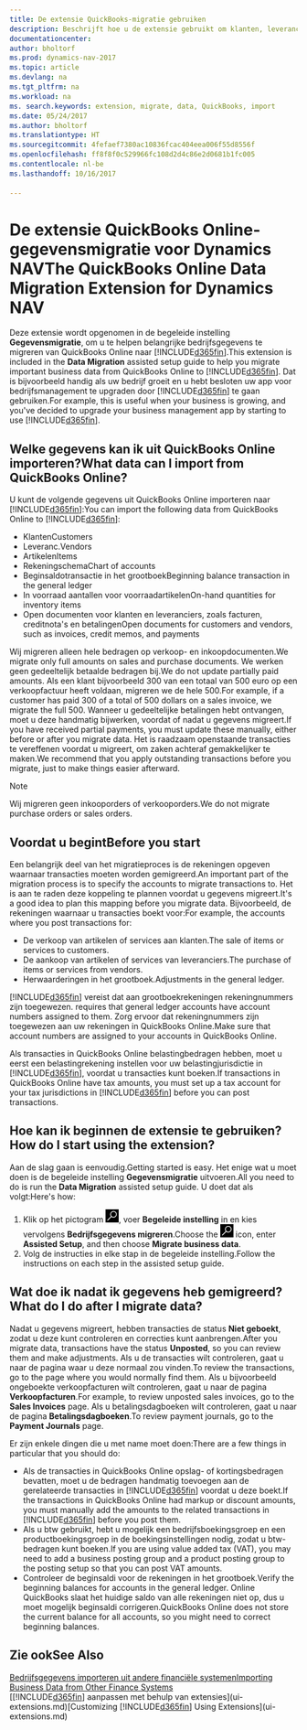 ```yaml
---
title: De extensie QuickBooks-migratie gebruiken
description: Beschrijft hoe u de extensie gebruikt om klanten, leveranciers, artikelen en rekeningen van QuickBooks Online naar Dynamics NAV te migreren.
documentationcenter: 
author: bholtorf
ms.prod: dynamics-nav-2017
ms.topic: article
ms.devlang: na
ms.tgt_pltfrm: na
ms.workload: na
ms. search.keywords: extension, migrate, data, QuickBooks, import
ms.date: 05/24/2017
ms.author: bholtorf
ms.translationtype: HT
ms.sourcegitcommit: 4fefaef7380ac10836fcac404eea006f55d8556f
ms.openlocfilehash: ff8f8f0c529966fc108d2d4c86e2d0681b1fc005
ms.contentlocale: nl-be
ms.lasthandoff: 10/16/2017

---
```


# <a name="the-quickbooks-online-data-migration-extension-for-dynamics-nav"></a><span data-ttu-id="8ee6a-103">De extensie QuickBooks Online-gegevensmigratie voor Dynamics NAV</span><span class="sxs-lookup"><span data-stu-id="8ee6a-103">The QuickBooks Online Data Migration Extension for Dynamics NAV</span></span>
<span data-ttu-id="8ee6a-104">Deze extensie wordt opgenomen in de begeleide instelling **Gegevensmigratie**, om u te helpen belangrijke bedrijfsgegevens te migreren van QuickBooks Online naar [!INCLUDE[d365fin](includes/d365fin_md.md)].</span><span class="sxs-lookup"><span data-stu-id="8ee6a-104">This extension is included in the **Data Migration** assisted setup guide to help you migrate important business data from QuickBooks Online to [!INCLUDE[d365fin](includes/d365fin_md.md)].</span></span> <span data-ttu-id="8ee6a-105">Dat is bijvoorbeeld handig als uw bedrijf groeit en u hebt besloten uw app voor bedrijfsmanagement te upgraden door [!INCLUDE[d365fin](includes/d365fin_md.md)] te gaan gebruiken.</span><span class="sxs-lookup"><span data-stu-id="8ee6a-105">For example, this is useful when your business is growing, and you've decided to upgrade your business management app by starting to use [!INCLUDE[d365fin](includes/d365fin_md.md)].</span></span>

## <a name="what-data-can-i-import-from-quickbooks-online"></a><span data-ttu-id="8ee6a-106">Welke gegevens kan ik uit QuickBooks Online importeren?</span><span class="sxs-lookup"><span data-stu-id="8ee6a-106">What data can I import from QuickBooks Online?</span></span>
<span data-ttu-id="8ee6a-107">U kunt de volgende gegevens uit QuickBooks Online importeren naar [!INCLUDE[d365fin](includes/d365fin_md.md)]:</span><span class="sxs-lookup"><span data-stu-id="8ee6a-107">You can import the following data from QuickBooks Online to [!INCLUDE[d365fin](includes/d365fin_md.md)]:</span></span>  

* <span data-ttu-id="8ee6a-108">Klanten</span><span class="sxs-lookup"><span data-stu-id="8ee6a-108">Customers</span></span>
* <span data-ttu-id="8ee6a-109">Leveranc.</span><span class="sxs-lookup"><span data-stu-id="8ee6a-109">Vendors</span></span>
* <span data-ttu-id="8ee6a-110">Artikelen</span><span class="sxs-lookup"><span data-stu-id="8ee6a-110">Items</span></span>
* <span data-ttu-id="8ee6a-111">Rekeningschema</span><span class="sxs-lookup"><span data-stu-id="8ee6a-111">Chart of accounts</span></span> 
* <span data-ttu-id="8ee6a-112">Beginsaldotransactie in het grootboek</span><span class="sxs-lookup"><span data-stu-id="8ee6a-112">Beginning balance transaction in the general ledger</span></span>
* <span data-ttu-id="8ee6a-113">In voorraad aantallen voor voorraadartikelen</span><span class="sxs-lookup"><span data-stu-id="8ee6a-113">On-hand quantities for inventory items</span></span>
* <span data-ttu-id="8ee6a-114">Open documenten voor klanten en leveranciers, zoals facturen, creditnota's en betalingen</span><span class="sxs-lookup"><span data-stu-id="8ee6a-114">Open documents for customers and vendors, such as invoices, credit memos, and payments</span></span>

<span data-ttu-id="8ee6a-115">Wij migreren alleen hele bedragen op verkoop- en inkoopdocumenten.</span><span class="sxs-lookup"><span data-stu-id="8ee6a-115">We migrate only full amounts on sales and purchase documents.</span></span> <span data-ttu-id="8ee6a-116">We werken geen gedeeltelijk betaalde bedragen bij.</span><span class="sxs-lookup"><span data-stu-id="8ee6a-116">We do not update partially paid amounts.</span></span> <span data-ttu-id="8ee6a-117">Als een klant bijvoorbeeld 300 van een totaal van 500 euro op een verkoopfactuur heeft voldaan, migreren we de hele 500.</span><span class="sxs-lookup"><span data-stu-id="8ee6a-117">For example, if a customer has paid 300 of a total of 500 dollars on a sales invoice, we migrate the full 500.</span></span> <span data-ttu-id="8ee6a-118">Wanneer u gedeeltelijke betalingen hebt ontvangen, moet u deze handmatig bijwerken, voordat of nadat u gegevens migreert.</span><span class="sxs-lookup"><span data-stu-id="8ee6a-118">If you have received partial payments, you must update these manually, either before or after you migrate data.</span></span> <span data-ttu-id="8ee6a-119">Het is raadzaam openstaande transacties te vereffenen voordat u migreert, om zaken achteraf gemakkelijker te maken.</span><span class="sxs-lookup"><span data-stu-id="8ee6a-119">We recommend that you apply outstanding transactions before you migrate, just to make things easier afterward.</span></span>

> [!NOTE]  
>   <span data-ttu-id="8ee6a-120">Wij migreren geen inkooporders of verkooporders.</span><span class="sxs-lookup"><span data-stu-id="8ee6a-120">We do not migrate purchase orders or sales orders.</span></span>

## <a name="before-you-start"></a><span data-ttu-id="8ee6a-121">Voordat u begint</span><span class="sxs-lookup"><span data-stu-id="8ee6a-121">Before you start</span></span>
<span data-ttu-id="8ee6a-122">Een belangrijk deel van het migratieproces is de rekeningen opgeven waarnaar transacties moeten worden gemigreerd.</span><span class="sxs-lookup"><span data-stu-id="8ee6a-122">An important part of the migration process is to specify the accounts to migrate transactions to.</span></span> <span data-ttu-id="8ee6a-123">Het is aan te raden deze koppeling te plannen voordat u gegevens migreert.</span><span class="sxs-lookup"><span data-stu-id="8ee6a-123">It's a good idea to plan this mapping before you migrate data.</span></span> <span data-ttu-id="8ee6a-124">Bijvoorbeeld, de rekeningen waarnaar u transacties boekt voor:</span><span class="sxs-lookup"><span data-stu-id="8ee6a-124">For example, the accounts where you post transactions for:</span></span>  
  
* <span data-ttu-id="8ee6a-125">De verkoop van artikelen of services aan klanten.</span><span class="sxs-lookup"><span data-stu-id="8ee6a-125">The sale of items or services to customers.</span></span>
* <span data-ttu-id="8ee6a-126">De aankoop van artikelen of services van leveranciers.</span><span class="sxs-lookup"><span data-stu-id="8ee6a-126">The purchase of items or services from vendors.</span></span>  
* <span data-ttu-id="8ee6a-127">Herwaarderingen in het grootboek.</span><span class="sxs-lookup"><span data-stu-id="8ee6a-127">Adjustments in the general ledger.</span></span>  

[!INCLUDE[d365fin](includes/d365fin_md.md)]<span data-ttu-id="8ee6a-128"> vereist dat aan grootboekrekeningen rekeningnummers zijn toegewezen.</span><span class="sxs-lookup"><span data-stu-id="8ee6a-128"> requires that general ledger accounts have account numbers assigned to them.</span></span> <span data-ttu-id="8ee6a-129">Zorg ervoor dat rekeningnummers zijn toegewezen aan uw rekeningen in QuickBooks Online.</span><span class="sxs-lookup"><span data-stu-id="8ee6a-129">Make sure that account numbers are assigned to your accounts in QuickBooks Online.</span></span>

<span data-ttu-id="8ee6a-130">Als transacties in QuickBooks Online belastingbedragen hebben, moet u eerst een belastingrekening instellen voor uw belastingjurisdictie in [!INCLUDE[d365fin](includes/d365fin_md.md)], voordat u transacties kunt boeken.</span><span class="sxs-lookup"><span data-stu-id="8ee6a-130">If transactions in QuickBooks Online have tax amounts, you must set up a tax account for your tax jurisdictions in [!INCLUDE[d365fin](includes/d365fin_md.md)] before you can post transactions.</span></span>

## <a name="how-do-i-start-using-the-extension"></a><span data-ttu-id="8ee6a-131">Hoe kan ik beginnen de extensie te gebruiken?</span><span class="sxs-lookup"><span data-stu-id="8ee6a-131">How do I start using the extension?</span></span>
<span data-ttu-id="8ee6a-132">Aan de slag gaan is eenvoudig.</span><span class="sxs-lookup"><span data-stu-id="8ee6a-132">Getting started is easy.</span></span> <span data-ttu-id="8ee6a-133">Het enige wat u moet doen is de begeleide instelling **Gegevensmigratie** uitvoeren.</span><span class="sxs-lookup"><span data-stu-id="8ee6a-133">All you need to do is run the **Data Migration** assisted setup guide.</span></span> <span data-ttu-id="8ee6a-134">U doet dat als volgt:</span><span class="sxs-lookup"><span data-stu-id="8ee6a-134">Here's how:</span></span>

1. <span data-ttu-id="8ee6a-135">Klik op het pictogram ![Zoeken naar pagina of rapport](media/ui-search/search_small.png "pictogram Zoeken naar pagina of rapport"), voer **Begeleide instelling** in en kies vervolgens **Bedrijfsgegevens migreren**.</span><span class="sxs-lookup"><span data-stu-id="8ee6a-135">Choose the ![Search for Page or Report](media/ui-search/search_small.png "Search for Page or Report icon") icon, enter **Assisted Setup**, and then choose **Migrate business data**.</span></span>
2. <span data-ttu-id="8ee6a-136">Volg de instructies in elke stap in de begeleide instelling.</span><span class="sxs-lookup"><span data-stu-id="8ee6a-136">Follow the instructions on each step in the assisted setup guide.</span></span>

## <a name="what-do-i-do-after-i-migrate-data"></a><span data-ttu-id="8ee6a-137">Wat doe ik nadat ik gegevens heb gemigreerd?</span><span class="sxs-lookup"><span data-stu-id="8ee6a-137">What do I do after I migrate data?</span></span>
<span data-ttu-id="8ee6a-138">Nadat u gegevens migreert, hebben transacties de status **Niet geboekt**, zodat u deze kunt controleren en correcties kunt aanbrengen.</span><span class="sxs-lookup"><span data-stu-id="8ee6a-138">After you migrate data, transactions have the status **Unposted**, so you can review them and make adjustments.</span></span> <span data-ttu-id="8ee6a-139">Als u de transacties wilt controleren, gaat u naar de pagina waar u deze normaal zou vinden.</span><span class="sxs-lookup"><span data-stu-id="8ee6a-139">To review the transactions, go to the page where you would normally find them.</span></span> <span data-ttu-id="8ee6a-140">Als u bijvoorbeeld ongeboekte verkoopfacturen wilt controleren, gaat u naar de pagina **Verkoopfacturen**.</span><span class="sxs-lookup"><span data-stu-id="8ee6a-140">For example, to review unposted sales invoices, go to the **Sales Invoices** page.</span></span> <span data-ttu-id="8ee6a-141">Als u betalingsdagboeken wilt controleren, gaat u naar de pagina **Betalingsdagboeken**.</span><span class="sxs-lookup"><span data-stu-id="8ee6a-141">To review payment journals, go to the **Payment Journals** page.</span></span>   

<span data-ttu-id="8ee6a-142">Er zijn enkele dingen die u met name moet doen:</span><span class="sxs-lookup"><span data-stu-id="8ee6a-142">There are a few things in particular that you should do:</span></span>

* <span data-ttu-id="8ee6a-143">Als de transacties in QuickBooks Online opslag- of kortingsbedragen bevatten, moet u de bedragen handmatig toevoegen aan de gerelateerde transacties in [!INCLUDE[d365fin](includes/d365fin_md.md)] voordat u deze boekt.</span><span class="sxs-lookup"><span data-stu-id="8ee6a-143">If the transactions in QuickBooks Online had markup or discount amounts, you must manually add the amounts to the related transactions in [!INCLUDE[d365fin](includes/d365fin_md.md)] before you post them.</span></span>
* <span data-ttu-id="8ee6a-144">Als u btw gebruikt, hebt u mogelijk een bedrijfsboekingsgroep en een productboekingsgroep in de boekingsinstellingen nodig, zodat u btw-bedragen kunt boeken.</span><span class="sxs-lookup"><span data-stu-id="8ee6a-144">If you are using value added tax (VAT), you may need to add a business posting group and a product posting group to the posting setup so that you can post VAT amounts.</span></span>
* <span data-ttu-id="8ee6a-145">Controleer de beginsaldi voor de rekeningen in het grootboek.</span><span class="sxs-lookup"><span data-stu-id="8ee6a-145">Verify the beginning balances for accounts in the general ledger.</span></span> <span data-ttu-id="8ee6a-146">Online QuickBooks slaat het huidige saldo van alle rekeningen niet op, dus u moet mogelijk beginsaldi corrigeren.</span><span class="sxs-lookup"><span data-stu-id="8ee6a-146">QuickBooks Online does not store the current balance for all accounts, so you might need to correct beginning balances.</span></span>

## <a name="see-also"></a><span data-ttu-id="8ee6a-147">Zie ook</span><span class="sxs-lookup"><span data-stu-id="8ee6a-147">See Also</span></span>
[<span data-ttu-id="8ee6a-148">Bedrijfsgegevens importeren uit andere financiële systemen</span><span class="sxs-lookup"><span data-stu-id="8ee6a-148">Importing Business Data from Other Finance Systems</span></span>](upload-data.md)  
<span data-ttu-id="8ee6a-149">[[!INCLUDE[d365fin](includes/d365fin_md.md)] aanpassen met behulp van extensies](ui-extensions.md)</span><span class="sxs-lookup"><span data-stu-id="8ee6a-149">[Customizing [!INCLUDE[d365fin](includes/d365fin_md.md)] Using Extensions](ui-extensions.md)</span></span>  

